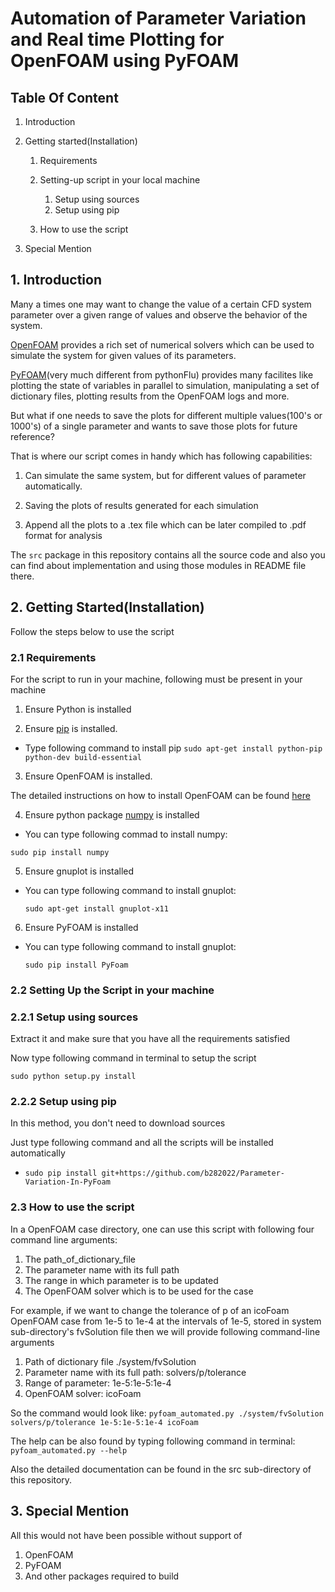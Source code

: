 # Automation of Parameter Variation and Real time Plotting for OpenFOAM using PyFOAM


## Table Of Content



1. Introduction

2. Getting started(Installation)

    1. Requirements
    
	2. Setting-up script in your local machine
		1.  Setup using sources
		2.  Setup using pip

	3. How to use the script
3. Special Mention 


## 1. Introduction

Many a times one may want to change the value of a certain CFD system parameter over a given range of values and observe the behavior of the system.

[OpenFOAM](https://openfoam.org/) provides a rich set of numerical solvers which can be used to simulate the system for given values of its parameters.

[PyFOAM](https://openfoamwiki.net/index.php/Contrib/PyFoam)(very much different from pythonFlu) provides many facilites like plotting the state of variables in parallel to simulation, manipulating a set of dictionary files, plotting results from the OpenFOAM logs and more.

But what if one needs to save the plots for different multiple values(100's or 1000's) of a single parameter and wants to save those plots for future reference?

That is where our script comes in handy which has following capabilities:

1) Can simulate the same system, but for different values of parameter automatically.

2) Saving the plots of results generated for each simulation

3) Append all the plots to a .tex file which can be later compiled to .pdf format for analysis



The ```src``` package in this repository contains all the source code and also you can find about implementation and using those modules in README file there.





## 2. Getting Started(Installation)

Follow the steps below to use the script

### 2.1 Requirements

For the script to run in your machine, following must be present in your machine

1) Ensure Python is installed

2) Ensure [pip](https://pip.pypa.io/en/latest/installing.html) is installed.

 - Type following command to install pip
       ```sudo apt-get install python-pip python-dev build-essential```

3) Ensure OpenFOAM is installed.

The detailed instructions on how to install OpenFOAM can be found [here](https://openfoamwiki.net/index.php/Installation/Linux/OpenFOAM-4.1/Ubuntu)

4) Ensure python package [numpy](https://www.numpy.org) is installed

 - You can type following commad to install numpy: 
 
 ```sudo pip install numpy```

5) Ensure gnuplot is installed

 - You can type following command to install gnuplot:

	``` sudo apt-get install gnuplot-x11 ```

6) Ensure PyFOAM is installed

 - You can type following command to install gnuplot:

	``` sudo pip install PyFoam ```



### 2.2 Setting Up the Script in your machine

### 2.2.1 Setup using sources 

Extract it and make sure that you have all the requirements satisfied

Now type following command in terminal to setup the script

```sudo python setup.py install```



### 2.2.2 Setup using pip

In this method, you don't need to download sources

Just type following command and all the scripts will be installed automatically

 - ```sudo pip install git+https://github.com/b282022/Parameter-Variation-In-PyFoam```

### 2.3 How to use the script

In a OpenFOAM case directory, one can use this script with following four command line arguments:
1. The path_of_dictionary_file
2. The parameter name with its full path
3. The range in which parameter is to be updated
4. The OpenFOAM solver which is to be used for the case

For example, if we want to change the tolerance of p of an icoFoam OpenFOAM case from 1e-5 to 1e-4 at the intervals of 1e-5, stored in system sub-directory's fvSolution file then we will provide following command-line arguments 
1. Path of dictionary file ./system/fvSolution
2. Parameter name with its full path: solvers/p/tolerance
3. Range of parameter: 1e-5:1e-5:1e-4
4. OpenFOAM solver: icoFoam

So the command would look like:
```pyfoam_automated.py ./system/fvSolution solvers/p/tolerance 1e-5:1e-5:1e-4 icoFoam```

The help can be also found by typing following command in terminal:
```pyfoam_automated.py --help```

Also the detailed documentation can be found in the src sub-directory of this repository.

## 3. Special Mention
All this would not have been possible without support of
1. OpenFOAM
2.  PyFOAM
3. And other packages required to build

